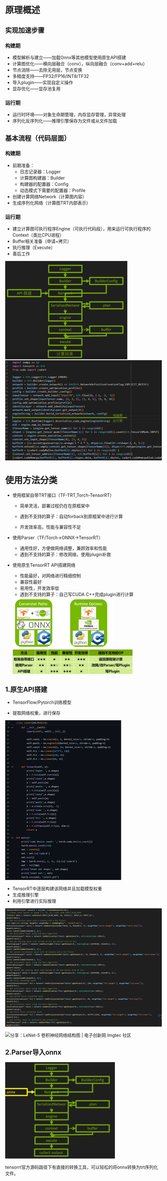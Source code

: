 # 原理概述

## 实现加速步骤

### 构建期

- 模型解析与建立——加载Onnx等其他模型使用原生API搭建
- 计算图优化——横向层融合（conv），纵向层融合（conv+add+relu）
- 节点消除——去除无用层，节点变换
- 多精度支持——FP32/FP16/INT8/TF32
- 导入plugin——实现自定义操作
- 显存优化——显存池复用

### 运行期

- 运行时环境——对象生命期管理，内存显存管理，异常处理
- 序列化反序列化——推理引擎保存为文件或从文件加载

## 基本流程（代码层面）

### 构建期

- 前期准备：
  - 日志记录器：Logger
  - 计算图构建器：Builder
  - 构建器的配置器：Config
  - 动态模式下需要的配置器：Profile
- 创建计算网络Network（计算图内容）
- 生成序列化网络（计算图TRT内部表示）

### 运行期

- 建立计算图可执行程序Engine（可执行代码段），用来运行可执行程序的Context（类比CPU进程）
- Buffer相关准备（申请+拷贝）
- 执行推理（Execute）
- 善后工作

<img src="./assets/image-20240411093549228.png" alt="image-20240411093549228" style="zoom:50%;" />

<img src="./assets/image-20240411092411230.png" alt="image-20240411092411230" style="zoom: 50%;" />

# 使用方法分类

- 使用框架自带TRT接口（TF-TRT,Torch-TensorRT）

  - 简单灵活，部署过程仍在在原框架中
  - 遇到不支持的算子：自动forback到原框架中进行计算

  - 开发效率高，性能与兼容性不足

- 使用Parser（TF/Torch->ONNX->TensorRT）
  - 通用性好，方便做网络调整，兼顾效率和性能
  - 遇到不支持的算子：修改网络，使用plugin补救

- 使用原生TensorRT API搭建网络

  - 性能最好，对网络进行精细控制
  - 兼容性最好
  - 易用性，开发效率低
  - 遇到不支持的算子：自己写CUDA C++完成plugin进行计算

  <img src="./assets/conversion-opt.png" alt="Quick Start Guide Nvidia Deep Learning Tensorrt Documentation - www ..." style="zoom:50%;" />

  <img src="./assets/image-20240411092847124.png" alt="image-20240411092847124" style="zoom:50%;" />

## 1.原生API搭建

- TensorFlow/Pytorch训练模型

- 提取网络权重，进行保存

<img src="./assets/image-20240411093810749.png" alt="image-20240411093810749" style="zoom:50%;" />

- TensorRT中逐层构建该网络并且加载模型权重
- 生成推理引擎
- 利用引擎进行实际推理

<img src="./assets/image-20240411093405354.png" alt="image-20240411093405354" style="zoom:67%;" />

![分享：LeNet-5 卷积神经网络结构图 | 电子创新网 Imgtec 社区](https://ts1.cn.mm.bing.net/th/id/R-C.52b74c7b6f04257e7ed03595c71fc84b?rik=G04V%2fsGcwy97PA&riu=http%3a%2f%2fimgtec.eetrend.com%2ffiles%2f2019-05%2f%e5%8d%9a%e5%ae%a2%2f100043068-69274-616.png&ehk=n142ni9tmC7m%2bj40i0Cw60zuqI8DvsZi5PaTz7m9dF8%3d&risl=&pid=ImgRaw&r=0)

## 2.Parser导入onnx

<img src="./assets/image-20240411095643867.png" alt="image-20240411095643867" style="zoom:50%;" />

tensorrt官方源码路径下有直接的转换工具，可以轻松的将onnx转换为trt序列化文件。
